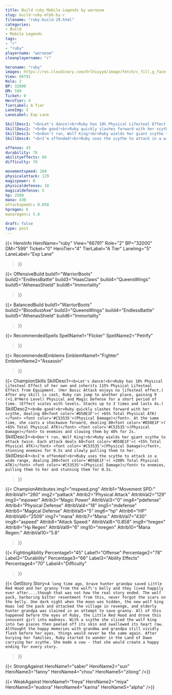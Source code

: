 ```yaml
---
title: Build ruby Mobile Legends by ωαrɢαѕм
slug: build-ruby-mlbb-by-r
filename: "ruby-build-29.html"
categories: 
- Build 
- Mobile Legends
tags: 
- "r"
- "ruby"
playername: "ωαrɢαѕм"
cleanplayername: "r"

heroname: "ruby"
images: https://res.cloudinary.com/drlhixyyd/image/fetch/c_fill,g_face,f_auto/https://cdn2-build.mobagenie.my.id/p/images/banner/full/ruby.jpg
View: 66791 
Role: 2 
BP: 32000
DM: 599 
Ticket: 0 
HeroTier: 4 
TierLabel: A Tier 
LaneImg: 5
LaneLabel: Exp Lane 

SkillDesc1: "<b>Let's dance!<br>Ruby has 10% Physical Lifesteal Effect of her own and inherits 115% Physical Lifesteal Effect from Equipment. (Her Basic Attack enjoys no lifesteal effect.) After any skill is cast, Ruby can jump to another place, gaining 9 (+1.8*Hero Level) Physical and Magic Defense for a short period of time. (Effect scales with levels. Stacks up to 3 times and lasts 4s.)"   
SkillDesc2: "<b>Be good!<br>Ruby quickly slashes forward with her scythe, dealing 80<font color='#D58E1F'>( +65% Total Physical ATK)</font> <font color='#C53535'>(Physical Damage)</font>. At the same time, she casts a shockwave forward, dealing 80<font color='#D58E1F'>( +65% Total Physical ATK)</font> <font color='#C53535'>(Physical Damage)</font> to enemies and slowing them by 40% for 2s."   
SkillDesc3: "<b>Don't run, Wolf King!<br>Ruby wields her giant scythe to attack twice. Each attack deals 60<font color='#D58E1F'>( +55% Total Physical ATK)</font> <font color='#C53535'>(Physical Damage)</font>, stunning enemies for 0.5s and slowly pulling them to her."   
SkillDesc4: "<b>I'm offended!<br>Ruby uses the scythe to attack in a wide range, dealing 200<font color='#D58E1F'>( +200% Total Physical ATK)</font> <font color='#C53535'>(Physical Damage)</font> to enemies, pulling them to her and stunning them for 0.5s."  

offense: 45 
durability: 78 
abilityeffects: 66 
difficulty: 70 

movementspeed: 260
physicalattack: 129
magicpower: 0
physicaldefense: 18
magicaldefense: 5
hp: 2509
mana: 430
attackspeed:: 0.858
hpregen: 6
manaregen:: 5.8

draft: false
type: post
---
```


{{< HeroInfo 
HeroName="ruby" 
View="66791" 
Role="2" 
BP="32000" 
DM="599" 
Ticket="0" 
HeroTier="4" 
TierLabel="A Tier" 
LaneImg="5" 
LaneLabel="Exp Lane" 
>}}
 
{{< OffensiveBuild 
build1="WarriorBoots"  
build2="EndlessBattle" 
build3="HaasClaws" 
build4="QueensWings" 
build5="AthenasShield" 
build6="Immortality" 
>}} 

{{< BalancedBuild 
build1="WarriorBoots"  
build2="BloodlustAxe" 
build3="QueensWings" 
build4="EndlessBattle" 
build5="AthenasShield" 
build6="Immortality" 
>}}


{{< RecommendedSpells 
SpellName1="Flicker" 
SpellName2="Petrify" 
>}}  

{{< RecommendedEmblems 
EmblemName1="Fighter" 
EmblemName2="Assassin" 
>}}   

{{< ChampionSkills 
SkillDesc1=`<b>Let's dance!<br>Ruby has 10% Physical Lifesteal Effect of her own and inherits 115% Physical Lifesteal Effect from Equipment. (Her Basic Attack enjoys no lifesteal effect.) After any skill is cast, Ruby can jump to another place, gaining 9 (+1.8*Hero Level) Physical and Magic Defense for a short period of time. (Effect scales with levels. Stacks up to 3 times and lasts 4s.)`   
SkillDesc2=`<b>Be good!<br>Ruby quickly slashes forward with her scythe, dealing 80<font color='#D58E1F'>( +65% Total Physical ATK)</font> <font color='#C53535'>(Physical Damage)</font>. At the same time, she casts a shockwave forward, dealing 80<font color='#D58E1F'>( +65% Total Physical ATK)</font> <font color='#C53535'>(Physical Damage)</font> to enemies and slowing them by 40% for 2s.`   
SkillDesc3=`<b>Don't run, Wolf King!<br>Ruby wields her giant scythe to attack twice. Each attack deals 60<font color='#D58E1F'>( +55% Total Physical ATK)</font> <font color='#C53535'>(Physical Damage)</font>, stunning enemies for 0.5s and slowly pulling them to her.`   
SkillDesc4=`<b>I'm offended!<br>Ruby uses the scythe to attack in a wide range, dealing 200<font color='#D58E1F'>( +200% Total Physical ATK)</font> <font color='#C53535'>(Physical Damage)</font> to enemies, pulling them to her and stunning them for 0.5s.`   
>}}

{{< ChampionAttributes
img1="mspeed.png" Attrib1="Movement SPD:" AttribVal1="260"
img2="pattack" Attrib2="Physical Attack" AttribVal2="129"
img3="mpower" Attrib3="Magic Power" AttribVal3="0"
img4="pdefense" Attrib4="Physical Defense" AttribVal4="18"
img5="mdefense" Attrib5="Magical Defense" AttribVal5="5"
img6="hp" Attrib6="HP" AttribVal6="2509"
img7="mana" Attrib7="Mana:" AttribVal7="430"
img8="aspeed" Attrib8="Attack Speed:" AttribVal8="0.858"
img9="hregen" Attrib9="Hp Regen" AttribVal9="6"
img10="mregen" Attrib10="Mana Regen:" AttribVal10="5.8"
>}}


{{< FightingAbility
Percentage1="45" Label1="Offense"
Percentage2="78" Label2="Durability"
Percentage3="66" Label3="Ability Effects"
Percentage4="70" Label4="Difficulty"
 >}}

{{< GetStory 
Story=` A long time ago, brave hunter grandpa saved Little Red Hood and her granny from the wolf\'s belly and they lived happily ever after....though that was not how the real story ended. The wolf pack, harboring bitter resentment from this, never forgot the scars on the belly. One dark night when the moon was hidden, the new wolf king Haas led the pack and attacked the village in revenge, and elderly hunter grandpa was slained in an attempt to save granny. All of this happened before the eyes of Ruby, the Little Red Hood and drove this innocent girl into madness. With a scythe she sliced the wolf king into two pieces then peeled off its skin and swallowed its heart raw. Althought the happy memories with grandma and grandpa still vividly flash before her eyes, things would never be the same again. After burying her families, Ruby started to wander in the Land of Dawn carrying her scythe. She made a vow - that she would create a happy ending for every story. ` 
>}}

{{< StrongAgainst 
HeroName1="saber"
HeroName2="sun"
HeroName3="fanny"
HeroName4="chou"
HeroName5="zilong"
/>}}

{{< WeakAgainst
HeroName1="freya"
HeroName2="miya"
HeroName3="eudora"
HeroName4="karina"
HeroName5="alpha"
/>}}
